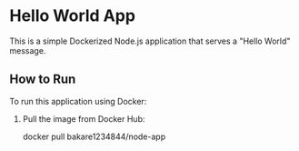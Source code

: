 # Hello World App

This is a simple Dockerized Node.js application that serves a "Hello World" message.

## How to Run

To run this application using Docker:

1. Pull the image from Docker Hub:
   
   docker pull bakare1234844/node-app

